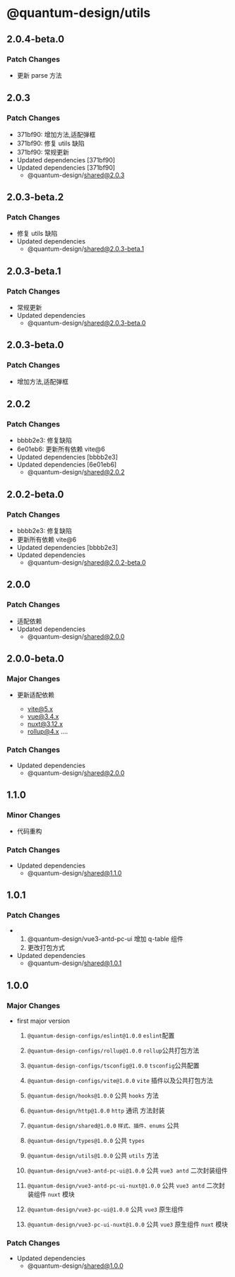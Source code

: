 # @quantum-design/utils

## 2.0.4-beta.0

### Patch Changes

-   更新 parse 方法

## 2.0.3

### Patch Changes

-   371bf90: 增加方法,适配弹框
-   371bf90: 修复 utils 缺陷
-   371bf90: 常规更新
-   Updated dependencies [371bf90]
-   Updated dependencies [371bf90]
    -   @quantum-design/shared@2.0.3

## 2.0.3-beta.2

### Patch Changes

-   修复 utils 缺陷
-   Updated dependencies
    -   @quantum-design/shared@2.0.3-beta.1

## 2.0.3-beta.1

### Patch Changes

-   常规更新
-   Updated dependencies
    -   @quantum-design/shared@2.0.3-beta.0

## 2.0.3-beta.0

### Patch Changes

-   增加方法,适配弹框

## 2.0.2

### Patch Changes

-   bbbb2e3: 修复缺陷
-   6e01eb6: 更新所有依赖 vite@6
-   Updated dependencies [bbbb2e3]
-   Updated dependencies [6e01eb6]
    -   @quantum-design/shared@2.0.2

## 2.0.2-beta.0

### Patch Changes

-   bbbb2e3: 修复缺陷
-   更新所有依赖 vite@6
-   Updated dependencies [bbbb2e3]
-   Updated dependencies
    -   @quantum-design/shared@2.0.2-beta.0

## 2.0.0

### Patch Changes

-   适配依赖
-   Updated dependencies
    -   @quantum-design/shared@2.0.0

## 2.0.0-beta.0

### Major Changes

-   更新适配依赖

    -   vite@5.x
    -   vue@3.4.x
    -   nuxt@3.12.x
    -   rollup@4.x
        ....

### Patch Changes

-   Updated dependencies
    -   @quantum-design/shared@2.0.0

## 1.1.0

### Minor Changes

-   代码重构

### Patch Changes

-   Updated dependencies
    -   @quantum-design/shared@1.1.0

## 1.0.1

### Patch Changes

-   1. @quantum-design/vue3-antd-pc-ui 增加 q-table 组件
    2. 更改打包方式
-   Updated dependencies
    -   @quantum-design/shared@1.0.1

## 1.0.0

### Major Changes

-   first major version

    1. `@quantum-design-configs/eslint@1.0.0` `eslint`配置
    2. `@quantum-design-configs/rollup@1.0.0` `rollup`公共打包方法
    3. `@quantum-design-configs/tsconfig@1.0.0` `tsconfig`公共配置
    4. `@quantum-design-configs/vite@1.0.0` `vite` 插件以及公共打包方法

    5. `@quantum-design/hooks@1.0.0` 公共 `hooks` 方法
    6. `@quantum-design/http@1.0.0` `http` 通讯 方法封装
    7. `@quantum-design/shared@1.0.0` `样式、插件、enums` 公共
    8. `@quantum-design/types@1.0.0` 公共 `types`
    9. `@quantum-design/utils@1.0.0` 公共 `utils` 方法
    10. `@quantum-design/vue3-antd-pc-ui@1.0.0` 公共 `vue3 antd` 二次封装组件
    11. `@quantum-design/vue3-antd-pc-ui-nuxt@1.0.0` 公共 `vue3 antd` 二次封装组件 `nuxt` 模块
    12. `@quantum-design/vue3-pc-ui@1.0.0` 公共 `vue3` 原生组件
    13. `@quantum-design/vue3-pc-ui-nuxt@1.0.0` 公共 `vue3` 原生组件 `nuxt` 模块

### Patch Changes

-   Updated dependencies
    -   @quantum-design/shared@1.0.0
